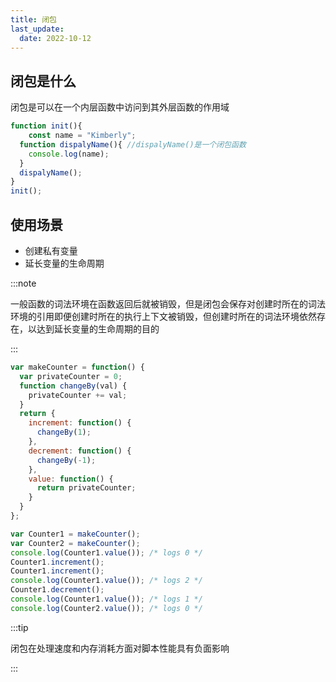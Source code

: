 ```yaml
---
title: 闭包
last_update:
  date: 2022-10-12
---
```


## 闭包是什么

闭包是可以在一个内层函数中访问到其外层函数的作用域

```javascript
function init(){
	const name = "Kimberly";
  function dispalyName(){ //dispalyName()是一个闭包函数
    console.log(name);
  }
  dispalyName();
}
init();
```

## 使用场景

- 创建私有变量
- 延长变量的生命周期

:::note

一般函数的词法环境在函数返回后就被销毁，但是闭包会保存对创建时所在的词法环境的引用即便创建时所在的执行上下文被销毁，但创建时所在的词法环境依然存在，以达到延长变量的生命周期的目的

:::

```javascript
var makeCounter = function() {
  var privateCounter = 0;
  function changeBy(val) {
    privateCounter += val;
  }
  return {
    increment: function() {
      changeBy(1);
    },
    decrement: function() {
      changeBy(-1);
    },
    value: function() {
      return privateCounter;
    }
  }
};

var Counter1 = makeCounter();
var Counter2 = makeCounter();
console.log(Counter1.value()); /* logs 0 */
Counter1.increment();
Counter1.increment();
console.log(Counter1.value()); /* logs 2 */
Counter1.decrement();
console.log(Counter1.value()); /* logs 1 */
console.log(Counter2.value()); /* logs 0 */
```



:::tip

闭包在处理速度和内存消耗方面对脚本性能具有负面影响

:::